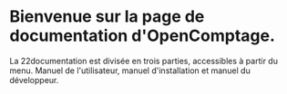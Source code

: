 # Bienvenue sur la page de documentation d'OpenComptage.

La 22documentation est divisée en trois parties, accessibles à partir du menu. Manuel de l'utilisateur, manuel d'installation et manuel du développeur.
